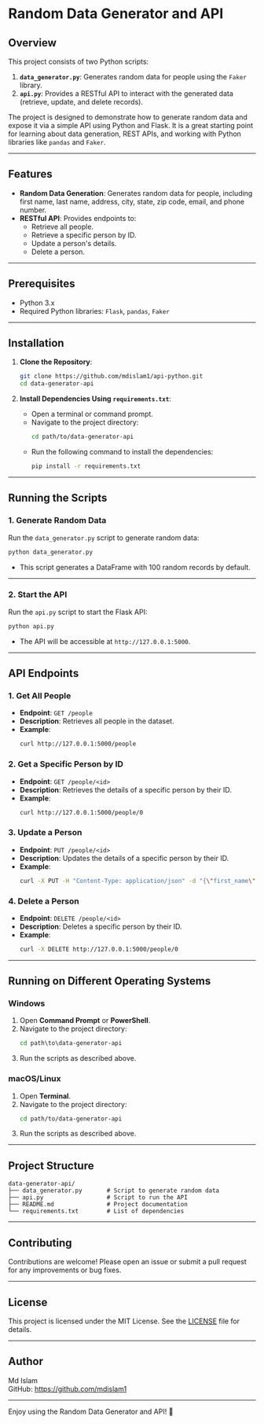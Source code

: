 # Random Data Generator and API

## Overview
This project consists of two Python scripts:
1. **`data_generator.py`**: Generates random data for people using the `Faker` library.
2. **`api.py`**: Provides a RESTful API to interact with the generated data (retrieve, update, and delete records).

The project is designed to demonstrate how to generate random data and expose it via a simple API using Python and Flask. It is a great starting point for learning about data generation, REST APIs, and working with Python libraries like `pandas` and `Faker`.

---

## Features
- **Random Data Generation**: Generates random data for people, including first name, last name, address, city, state, zip code, email, and phone number.
- **RESTful API**: Provides endpoints to:
  - Retrieve all people.
  - Retrieve a specific person by ID.
  - Update a person's details.
  - Delete a person.

---

## Prerequisites
- Python 3.x
- Required Python libraries: `Flask`, `pandas`, `Faker`

---

## Installation

1. **Clone the Repository**:
   ```bash
   git clone https://github.com/mdislam1/api-python.git
   cd data-generator-api
   ```

2. **Install Dependencies Using `requirements.txt`**:
   - Open a terminal or command prompt.
   - Navigate to the project directory:
     ```bash
     cd path/to/data-generator-api
     ```
   - Run the following command to install the dependencies:
     ```bash
     pip install -r requirements.txt
     ```

---

## Running the Scripts

### 1. Generate Random Data
Run the `data_generator.py` script to generate random data:
```bash
python data_generator.py
```
- This script generates a DataFrame with 100 random records by default.

---

### 2. Start the API
Run the `api.py` script to start the Flask API:
```bash
python api.py
```
- The API will be accessible at `http://127.0.0.1:5000`.

---

## API Endpoints

### 1. **Get All People**
- **Endpoint**: `GET /people`
- **Description**: Retrieves all people in the dataset.
- **Example**:
  ```bash
  curl http://127.0.0.1:5000/people
  ```

### 2. **Get a Specific Person by ID**
- **Endpoint**: `GET /people/<id>`
- **Description**: Retrieves the details of a specific person by their ID.
- **Example**:
  ```bash
  curl http://127.0.0.1:5000/people/0
  ```

### 3. **Update a Person**
- **Endpoint**: `PUT /people/<id>`
- **Description**: Updates the details of a specific person by their ID.
- **Example**:
  ```bash
  curl -X PUT -H "Content-Type: application/json" -d "{\"first_name\": \"John\", \"city\": \"New York\"}" http://127.0.0.1:5000/people/0
  ```

### 4. **Delete a Person**
- **Endpoint**: `DELETE /people/<id>`
- **Description**: Deletes a specific person by their ID.
- **Example**:
  ```bash
  curl -X DELETE http://127.0.0.1:5000/people/0
  ```

---

## Running on Different Operating Systems

### Windows
1. Open **Command Prompt** or **PowerShell**.
2. Navigate to the project directory:
   ```cmd
   cd path\to\data-generator-api
   ```
3. Run the scripts as described above.

### macOS/Linux
1. Open **Terminal**.
2. Navigate to the project directory:
   ```bash
   cd path/to/data-generator-api
   ```
3. Run the scripts as described above.

---

## Project Structure
```
data-generator-api/
├── data_generator.py       # Script to generate random data
├── api.py                  # Script to run the API
├── README.md               # Project documentation
└── requirements.txt        # List of dependencies
```

---

## Contributing
Contributions are welcome! Please open an issue or submit a pull request for any improvements or bug fixes.

---

## License
This project is licensed under the MIT License. See the [LICENSE](LICENSE) file for details.

---

## Author
Md Islam  
GitHub: https://github.com/mdislam1

---

Enjoy using the Random Data Generator and API! 🚀
